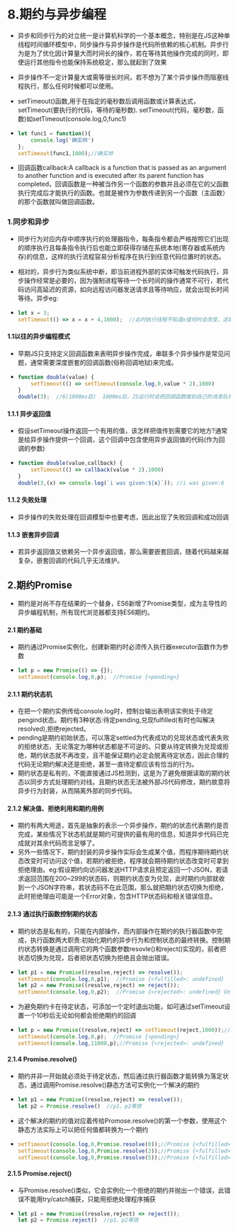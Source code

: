 # 8.期约与异步编程

- 异步和同步行为的对立统一是计算机科学的一个基本概念，特别是在JS这种单线程时间循环模型中，同步操作与异步操作是代码所依赖的核心机制。异步行为是为了优化因计算量大而时间长的操作，若在等待其他操作完成的同时，即使运行其他指令也能保持系统稳定，那么就起到了效果

- 异步操作不一定计算量大或需等很长时间，若不想为了某个异步操作而阻塞线程执行，那么任何时候都可以使用。

- setTimeout()函数,用于在指定的毫秒数后调用函数或计算表达式，setTimeout(要执行的代码，等待的毫秒数).  setTimeout(代码，毫秒数，函数)如setTimeout(console.log,0,func1)

- ```js
  let func1 = function(){
      console.log('确实帅')
  };
  setTimeout(func1,1000);//确实帅
  ```

- 回调函数callback:A callback is a function that is passed as an argument to another function and is executed after its parent function has completed，回调函数是一种被当作另一个函数的参数并且必须在它的父函数执行完成后才能执行的函数。也就是被作为参数传递到另一个函数（主函数）的那个函数就叫做回调函数。

### 1.同步和异步

- 同步行为对应内存中顺序执行的处理器指令，每条指令都会严格按照它们出现的顺序执行且每条指令执行后也能立即获得存储在系统本地(寄存器或系统内存)的信息，这样的执行流程容易分析程序在执行到任意代码位置时的状态。

- 相对的，异步行为类似系统中断，即当前进程外部的实体可触发代码执行，异步操作经常是必要的，因为强制进程等待一个长时间的操作通常不可行，若代码访问高延迟的资源，如向远程访问器发送请求且等待响应，就会出现长时间等待。异步eg:

- ```js
  let x = 3;
  setTimeout(() => x = x + 4,1000);  //此时执行线程不知道x值何时会改变，这取决于回调何时从消息队列出列且执行。异步不易推断，因为这个指令是由系统计时器触发的，这会生成一个入队执行的中断，到底什么时候触发这个中断对JS运行时来说是一个黑盒，实际上无法预知。为了让后续代码能使用x，异步函数需要在更新x的值后通知其他代码，设计一个能知道x什么时候更新的系统是有难度的。
  ```

#### 1.1以往的异步编程模式

- 早期JS只支持定义回调函数来表明异步操作完成，串联多个异步操作是常见问题，通常需要深度嵌套的回调函数(俗称回调地狱)来完成。

- ```js
  function double(value) {
      setTimeout(() => setTimeout(console.log,0,value * 2),1000)
  }
  double(3);  //6(1000ms后)  1000ms后，JS运行时会把回调函数推到自己的消息队列上去等待执行，推到队列后，回调什么时候出列被执行对JS代码来说就完全不可见了，也就是说1000ms不是它被执行需要等待的时间，而是它出列需要等待的时间，double函数在setTimeout成功调度异步操作后会立即退出。
  ```

#### 1.1.1 异步返回值

- 假设setTimeout操作返回一个有用的值，该怎样把值传到需要它的地方?通常是给异步操作提供一个回调，这个回调中包含使用异步返回值的代码(作为回调的参数)

- ```js
  function double(value,callback) {
      setTimeout(() => callback(value * 2),1000)
  }
  double(3,(x) => console.log(`i was given:${x}`)); //i was given:6
  ```

#### 1.1.2 失败处理

- 异步操作的失败处理在回调模型中也要考虑，因此出现了失败回调和成功回调

#### 1.1.3 嵌套异步回调

- 若异步返回值又依赖另一个异步返回值，那么需要嵌套回调，随着代码越来越复杂，嵌套回调的代码几乎无法维护。

## 2.期约Promise

- 期约是对尚不存在结果的一个替身，ES6新增了Promise类型，成为主导性的异步编程机制，所有现代浏览器都支持ES6期约。

#### 2.1 期约基础

- 期约通过Promise实例化，创建新期约时必须传入执行器executor函数作为参数

- ```js
  let p = new Promise(() => {});
  setTimeout(console.log,0,p);  //Promise {<pending>}
  ```

#### 2.1.1 期约状态机

- 在把一个期约实例传给console.log时，控制台输出表明该实例处于待定pengind状态。期约有3种状态:待定pending,兑现fulfilled(有时也叫解决resolved),拒绝rejected。
- pending是期约初始状态，可以落定settled为代表成功的兑现状态或代表失败的拒绝状态，无论落定为哪种状态都是不可逆的。只要从待定转换为兑现或拒绝，期约状态就不再改变，且不能保证期约必定会脱离待定状态，因此合理的代码无论期约解决还是拒绝，甚至一直待定都应该有恰当的行为。
- 期约状态是私有的，不能直接通过JS检测到，这是为了避免根据读取的期约状态以同步方式处理期约对线。且期约状态无法被外部JS代码修改，期约故意将异步行为封装，从而隔离外部的同步代码。

#### 2.1.2 解决值、拒绝利用和期约用例

- 期约有两大用途，首先是抽象的表示一个异步操作，期约的状态代表期约是否完成，某些情况下状态机就是期约可提供的最有用的信息，知道异步代码已完成就对其余代码而言足够了。
- 另外一些情况下，期约封装的异步操作实际会生成某个值，而程序期待期约状态改变时可访问这个值，若期约被拒绝，程序就会期待期约状态改变时可拿到拒绝理由。eg:假设期约向访问器发送HTTP请求且预定返回一个JSON，若请求返回范围在200~299的状态码，则期约状态变为兑现，此时期约内部就收到一个JSON字符串，若状态码不在此范围，那么就把期约状态切换为拒绝，此时拒绝理由可能是一个Error对象，包含HTTP状态码和相关错误信息。

#### 2.1.3 通过执行函数控制期约状态

- 期约状态是私有的，只能在内部操作，而内部操作在期约的执行器函数中完成，执行函数两大职责:初始化期约的异步行为和控制状态的最终转换。控制期约状态转换是通过调用它的两个函数参数resovle()和reject()实现的，前者把状态切换为兑现，后者把状态切换为拒绝且会抛出错误。

- ```js
  let p1 = new Promise((resolve,reject) => resolve());
  setTimeout(console.log,0,p1);  //Promise {<fulfilled>: undefined}
  let p2 = new Promise((resolve,reject) => reject());
  setTimeout(console.log,0,p2);  //Promise {<rejected>: undefined} Uncaught (in promise) undefined
  ```

- 为避免期约卡在待定状态，可添加一个定时退出功能，如可通过setTimeout设置一个10秒后无论如何都会拒绝期约的回调

- ```js
  let p = new Promise((resolve,reject) => setTimeout(reject,1000));//10s后调用reject
  setTimeout(console.log,0,p);  //Promise {<pending>}
  setTimeout(console.log,11000,p);//Promise {<rejected>: undefined}
  ```

#### 2.1.4 Promise.resolve()

- 期约并非一开始就必须处于待定状态，然后通过执行器函数才能转换为落定状态，通过调用Promise.resolve()静态方法可实例化一个解决的期约

- ```js
  let p1 = new Promise((resolve,reject) => resolve());
  let p2 = Promise.resolve()  //p1、p2等效
  ```

- 这个解决的期约的值对应着传给Promose.resolve()的第一个参数，使用这个静态方法实际上可以把任何值都转换为一个期约

- ```js
  setTimeout(console.log,0,Promise.resolve(0));//Promise {<fulfilled>: 0}
  setTimeout(console.log,0,Promise.resolve(3));//Promise {<fulfilled>: 3}
  setTimeout(console.log,0,Promise.resolve(5));//Promise {<fulfilled>: 5}
  ```

#### 2.1.5 Promise.reject()

- 与Promise.resolve()类似，它会实例化一个拒绝的期约并抛出一个错误，此错误不能用try/catch捕获，只能用拒绝处理程序捕获

- ```js
  let p1 = new Promise((resolve,reject) => reject());
  let p2 = Promise.reject()  //p1、p2等效
  ```

  